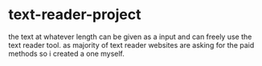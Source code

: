 # text-reader-project
the text at whatever length can be given as a input and can freely use the text reader tool. as majority of text reader websites are asking for the paid methods so i created a one myself.
